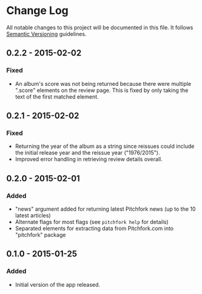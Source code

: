 # Change Log
All notable changes to this project will be documented in this file. It follows [Semantic Versioning](http://semver.org) guidelines. 

## 0.2.2 - 2015-02-02
### Fixed
- An album's score was not being returned because there were multiple ".score" elements on the review page. This is fixed by only taking the text of the first matched element.

## 0.2.1 - 2015-02-02
### Fixed
- Returning the year of the album as a string since reissues could include the initial release year and the reissue year ("1976/2015").
- Improved error handling in retrieving review details overall.

## 0.2.0 - 2015-02-01
### Added
- "news" argument added for returning latest Pitchfork news (up to the 10 latest articles)
- Alternate flags for most flags (see `pitchfork help` for details)
- Separated elements for extracting data from Pitchfork.com into "pitchfork" package

## 0.1.0 - 2015-01-25
### Added
- Initial version of the app released.
